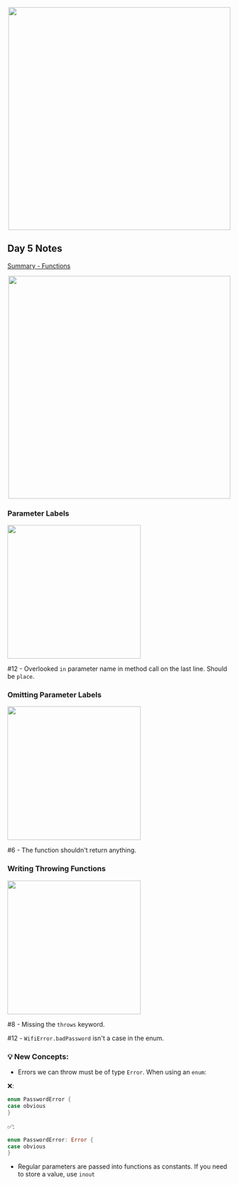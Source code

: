 <p align="center"><img src="https://github.com/neilhiddink/100DaysOfSwift/blob/master/00.%20Resources/banner.png" width="500"></p>

## Day 5 Notes

[Summary - Functions](https://youtu.be/5PcYq4M6Qaw)

<p align="center"><img src="https://github.com/neilhiddink/100DaysOfSwift/blob/master/01.%20Days%201-12/Day%205/Tests/00.%20Day%205%20Progress%202-5-19.png" width="500"></p>

### Parameter Labels

<img src="https://github.com/neilhiddink/100DaysOfSwift/blob/master/01.%20Days%201-12/Day%205/Tests/04.%20Parameter%20Labels%202-5-19.png" width="300">

#12 - Overlooked `in` parameter name in method call on the last line. Should be `place`.

### Omitting Parameter Labels

<img src="https://github.com/neilhiddink/100DaysOfSwift/blob/master/01.%20Days%201-12/Day%205/Tests/05.%20Omitting%20Parameter%20Labels%202-5-19.png" width="300">

#6 - The function shouldn't return anything.

### Writing Throwing Functions

<img src="https://github.com/neilhiddink/100DaysOfSwift/blob/master/01.%20Days%201-12/Day%205/Tests/08.%20Writing%20Throwing%20Functions%202-5-19.png" width="300">

#8 - Missing the `throws` keyword.

#12 - `WifiError.badPassword` isn't a case in the enum.

### 💡 New Concepts:

- Errors we can throw must be of type  `Error`. When using an `enum`:

❌:
```swift
enum PasswordError {
case obvious
}
```

✅:
```swift
enum PasswordError: Error {
case obvious
}
```
- Regular parameters are passed into functions as constants. If you need to store a value, use `inout`
